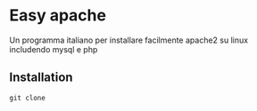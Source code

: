 <h1>Easy apache</h1>
<p>Un programma italiano per installare facilmente apache2 su linux includendo mysql e php</p>
<h2>Installation</h2>
<code>git clone<code>
